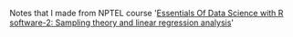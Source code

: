 Notes that I made from NPTEL course '[Essentials Of Data Science with R software-2: Sampling theory and linear regression analysis](https://onlinecourses.nptel.ac.in/noc21_ma36/preview)'  